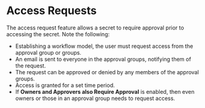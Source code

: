 [title]: # (Access Requests)
[tags]: # (Access Requests)
[priority]: # (1000)

# Access Requests

The access request feature allows a secret to require approval prior to accessing the secret. Note the following:

- Establishing a workflow model, the user must request access from the approval group or groups.
- An email is sent to everyone in the approval groups, notifying them of the request.
- The request can be approved or denied by any members of the approval groups.
- Access is granted for a set time period.
- If **Owners and Approvers also Require Approval** is enabled, then even owners or those in an approval group needs to request access.
